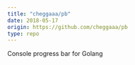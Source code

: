 ```yaml
---
title: "cheggaaa/pb"
date: 2018-05-17
origin: https://github.com/cheggaaa/pb
type: repo
---
```


Console progress bar for Golang